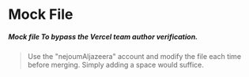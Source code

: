 # Mock File
##### Mock file To bypass the Vercel team author verification.
> Use the "nejoumAljazeera" account and modify the file each time before merging. Simply adding a space would suffice. 










